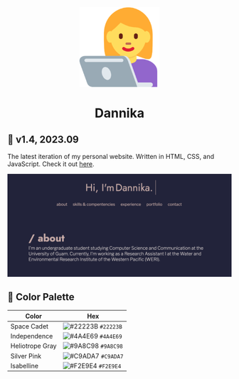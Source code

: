 <p align="center">
    <img src="assets/favicon_io/apple-touch-icon.png">
</p>

<h1 align="center">Dannika</h1>

## 🌟 v1.4, 2023.09
The latest iteration of my personal website. Written in HTML, CSS, and JavaScript. Check it out [here](https://dannikate.github.io/Dannika/).

<p align="center">
<img src="assets/img/preview.png">
</p>

## 🎨 Color Palette 

| Color            | Hex                                                                |
| ---------------- | ------------------------------------------------------------------ |
| Space Cadet      | ![#22223B](https://via.placeholder.com/10/22223B?text=+) `#22223B` |
| Independence     | ![#4A4E69](https://via.placeholder.com/10/4A4E69?text=+) `#4A4E69` |
| Heliotrope Gray  | ![#9A8C98](https://via.placeholder.com/10/9A8C98?text=+) `#9A8C98` |
| Silver Pink      | ![#C9ADA7](https://via.placeholder.com/10/C9ADA7?text=+) `#C9ADA7` |
| Isabelline       | ![#F2E9E4](https://via.placeholder.com/10/F2E9E4?text=+) `#F2E9E4` |
